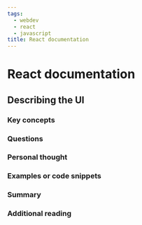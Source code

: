 ```yaml
---
tags:
  - webdev
  - react
  - javascript
title: React documentation
---
```


# React documentation

## Describing the UI

### Key concepts

### Questions

### Personal thought

### Examples or code snippets

### Summary

### Additional reading

